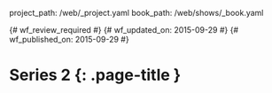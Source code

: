 project_path: /web/_project.yaml
book_path: /web/shows/_book.yaml

{# wf_review_required #}
{# wf_updated_on: 2015-09-29 #}
{# wf_published_on: 2015-09-29 #}

# Series 2 {: .page-title }
